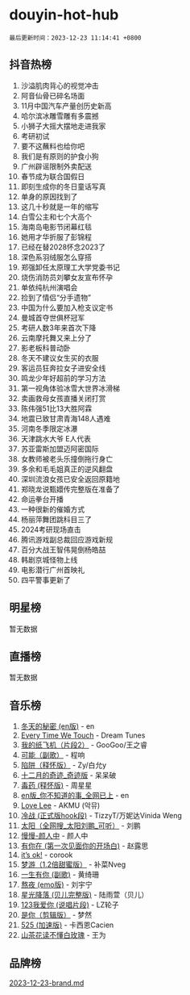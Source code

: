 # douyin-hot-hub

`最后更新时间：2023-12-23 11:14:41 +0800`

## 抖音热榜

1. 沙溢肌肉背心的视觉冲击
1. 阿音仙骨已碎名场面
1. 11月中国汽车产量创历史新高
1. 哈尔滨冰雕雪雕有多震撼
1. 小狮子大摇大摆地走进我家
1. 考研初试
1. 要不这蘸料也给你吧
1. 我们是有原则的护食小狗
1. 广州辟谣限制外卖配送
1. 春节成为联合国假日
1. 即刻生成你的冬日童话写真
1. 单身的原因找到了
1. 这几十秒就是一年的缩写
1. 白雪公主和七个大高个
1. 海南岛电影节闭幕红毯
1. 她用才华折服了彭锦程
1. 已经在替2028怀念2023了
1. 深色系羽绒服怎么穿搭
1. 郑强卸任太原理工大学党委书记
1. 烧伤消防员刘攀女友宣布怀孕
1. 单依纯杭州演唱会
1. 捡到了情侣“分手遗物”
1. 中国为什么要加入枪支议定书
1. 曼城首夺世俱杯冠军
1. 考研人数3年来首次下降
1. 云南摩托舞又来上分了
1. 影老板科普动卧
1. 冬天不建议女生买的衣服
1. 客运员狂奔拉女子进安全线
1. 鸣龙少年好超前的学习方法
1. 第一视角体验冰雪大世界冰滑梯
1. 卖画救母女孩直播关闭打赏
1. 陈伟强51比13大胜阿霖
1. 地震已致甘肃青海148人遇难
1. 河南冬季限定冰瀑
1. 天津跳水大爷 E人代表
1. 苏亚雷斯加盟迈阿密国际
1. 女教师被老头乐撞倒拖行身亡
1. 多余和毛毛姐真正的逆风翻盘
1. 深圳流浪女孩已安全返回原籍地
1. 郑晓龙说甄嬛传完整版在准备了
1. 命运拳台开播
1. 一种很新的催婚方式
1. 杨丽萍舞团跳科目三了
1. 2024考研现场直击
1. 腾讯游戏副总裁回应游戏新规
1. 百分大战王智伟晃倒杨皓喆
1. 韩剧京城怪物上线
1. 电影潜行广州首映礼
1. 四平警事更新了

## 明星榜

暂无数据

## 直播榜

暂无数据

## 音乐榜

1. [冬天的秘密 (en版)](https://sf6-cdn-tos.douyinstatic.com/obj/tos-cn-ve-2774/okIuMHDdzyf3FjGK4Lphe1vfHcQaPIHAg0Z4CR) - en
1. [Every Time We Touch](https://sf6-cdn-tos.douyinstatic.com/obj/tos-cn-ve-2774/ogN6lUKQeBBfEVhIOMikG1CcJjugxk1tztZyhP) - Dream Tunes
1. [我的纸飞机（片段2）](https://sf6-cdn-tos.douyinstatic.com/obj/tos-cn-ve-2774/oM2ZrKcg2CD5AeRB2gkeXOFB1IxAGJdZPazYHf) - GooGoo/王之睿
1. [可能（副歌）](https://sf6-cdn-tos.douyinstatic.com/obj/tos-cn-ve-2774/cde1731888894259b333569393c2fb51) - 程响
1. [陷阱（释怀版）](https://sf3-cdn-tos.douyinstatic.com/obj/tos-cn-ve-2774/oE8C21LeZrzKLDFfQYgMzx4GAIHageG5IzayY7) - Zy/白允y
1. [十二月的奇迹_奇迹版](https://sf3-cdn-tos.douyinstatic.com/obj/tos-cn-ve-2774/oMslvA9FBzGMGHnyUuoiiUjtIAXfMz6tzwByW8) - 呆呆破
1. [毒药 (释怀版)](https://sf3-cdn-tos.douyinstatic.com/obj/tos-cn-ve-2774/oYILMEAzspdZBIzy4frJNB8ZHPHWAhiwowd4Ad) - 周星星
1. [en版_你不知道的事_全网已上](https://sf6-cdn-tos.douyinstatic.com/obj/tos-cn-ve-2774/o4QbYLDezHUtFyDKdF9XfmPhIewaqEQAggj6Cb) - en
1. [Love Lee](https://sf6-cdn-tos.douyinstatic.com/obj/tos-cn-ve-2774/o05GbkJGbCBTdDnMtB0fwOYgkeZp23vrWQDQBS) - AKMU (악뮤)
1. [冷战 (正式版hook段)](https://sf6-cdn-tos.douyinstatic.com/obj/tos-cn-ve-2774/oMuEoiBasWApEMVDgNiI8VAByNmwo5J0pyf8Yx) - TizzyT/万妮达Vinida Weng
1. [太阳（全网搜_太阳刘鹏_可听）](https://sf3-cdn-tos.douyinstatic.com/obj/tos-cn-ve-2774/ogWbyIQnlBFImVbeDocRdCIYtBHlbJXgfZMvgz) - 刘鹏
1. [慢慢-颜人中](https://sf6-cdn-tos.douyinstatic.com/obj/tos-cn-ve-2774/ocjHNfBXdBxQNC8ZGAeoLMFTUgtBg8bkExunDC) - 颜人中
1. [有你在 (第一次见面你的开场白)](https://sf6-cdn-tos.douyinstatic.com/obj/tos-cn-ve-2774/oAthrQ3ClJBfI57uBoFEgNDYtNCZ0TSYQQfxQ0) - 赵露思
1. [it’s ok!](https://sf6-cdn-tos.douyinstatic.com/obj/tos-cn-ve-2774/0fc4d0ee28444bd0ab76e8b7c0003f52) - corook
1. [梦游（1.2倍甜蜜版）](https://sf3-cdn-tos.douyinstatic.com/obj/tos-cn-ve-2774/o4gyAUm8hwufoEABmwVIiQtHsFuGzAEEWtNMzo) - 补菜Nveg
1. [一生有你 (副歌)](https://sf6-cdn-tos.douyinstatic.com/obj/tos-cn-ve-2774/o8xzM8HLaQzgMiJ96FKAWCenIuzkFpfClDdmeW) - 黄绮珊
1. [熬夜 (emo版)](https://sf6-cdn-tos.douyinstatic.com/obj/tos-cn-ve-2774/ocQZvZErLThAfNQOtBZ178gQDfCDFBL9iB5lvY) - 刘宇宁
1. [星光降落 (贝儿完整版)](https://sf6-cdn-tos.douyinstatic.com/obj/tos-cn-ve-2774/okwB9hAwyAtsFFkFBzAX1hOOfQuIoMNs0W2Mwr) - 陆雨萱（贝儿）
1. [123我爱你 (说唱片段)](https://sf3-cdn-tos.douyinstatic.com/obj/tos-cn-ve-2774/oYCWFpY0hL9kda0dQKIGDYeKYfQmAse0DgpDjz) - LZ轮子
1. [是你（剪辑版）](https://sf3-cdn-tos.douyinstatic.com/obj/tos-cn-ve-2774/46019dae783c4c969944217fe1cfafc4) - 梦然
1. [525 (加速版)](https://sf6-cdn-tos.douyinstatic.com/obj/tos-cn-ve-2774/oIfKCtqfDyP8Vc9FpAPgWMyezT6LnDT1abRwGg) - 卡西恩Cacien
1. [山茶花读不懂白玫瑰](https://sf6-cdn-tos.douyinstatic.com/obj/tos-cn-ve-2774/osfn8B7DktrRHEPJgPCfDbw7QDQEkwC16BxZg9) - 王为

## 品牌榜

[2023-12-23-brand.md](2023-12-23-brand.md)
